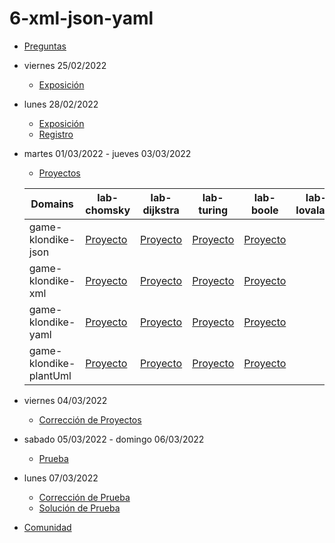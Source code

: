 # 6-xml-json-yaml

- [Preguntas](https://escuela.it/masters/master-programacion-diseno-software/estudiantes/xml-json-yaml)
- viernes 25/02/2022
  - [Exposición](https://escuela.it/masters/master-programacion-diseno-software/estudiantes/xml-json-yaml)
- lunes 28/02/2022
  - [Exposición](https://escuela.it/masters/master-programacion-diseno-software/estudiantes/xml-json-yaml)
  - [Registro]()
- martes 01/03/2022 - jueves 03/03/2022
  - [Proyectos](https://docs.google.com/spreadsheets/d/14hve8oFvBlUe5FOkmnc_4vHKhK8_ngaVkIR0xK5-UkQ/edit?usp=sharing)
  
  |Domains|lab-chomsky|lab-dijkstra|lab-turing|lab-boole|lab-lovalace|cafeteria|
  |-------|-----------|------------|---------|------------|----------|---------|
  |game-klondike-json|[Proyecto](https://github.com/USantaTecla-ed-mpds/lab-chomsky/tree/master/tech-json/game-klondike/0.0.dataLanguages)|[Proyecto](https://github.com/USantaTecla-ed-mpds/lab-dijkstra/tree/master/tech-json/game-klondike/0.0.dataLanguages)|[Proyecto](https://github.com/USantaTecla-ed-mpds/lab-turing/tree/master/tech-json/game-klondike/0.0.dataLanguages)|[Proyecto](https://github.com/USantaTecla-ed-mpds/lab-boole/tree/master/tech-json/game-klondike/0.0.dataLanguages)|            |[Proyecto](https://github.com/USantaTecla-ed-mpds/cafeteria/tree/master/tech-json/game-klondike/0.0.dataLanguages)|
  |game-klondike-xml|[Proyecto](https://github.com/USantaTecla-ed-mpds/lab-chomsky/tree/master/tech-xml/game-klondike/0.0.dataLanguages)|[Proyecto](https://github.com/USantaTecla-ed-mpds/lab-dijkstra/tree/master/tech-xml/game-klondike/0.0.dataLanguages)|[Proyecto](https://github.com/USantaTecla-ed-mpds/lab-turing/tree/master/tech-xml/game-klondike/0.0.dataLanguages)|[Proyecto](https://github.com/USantaTecla-ed-mpds/lab-boole/tree/master/tech-xml/game-klondike/0.0.dataLanguages)|            |[Proyecto](https://github.com/USantaTecla-ed-mpds/cafeteria/tree/master/tech-xml/game-klondike/0.0.dataLanguages)|
  |game-klondike-yaml|[Proyecto](https://github.com/USantaTecla-ed-mpds/lab-chomsky/tree/master/tech-yaml/game-klondike/0.0.dataLanguages)|[Proyecto](https://github.com/USantaTecla-ed-mpds/lab-dijkstra/tree/master/tech-yaml/game-klondike/0.0.dataLanguages)|[Proyecto](https://github.com/USantaTecla-ed-mpds/lab-turing/tree/master/tech-yaml/game-klondike/0.0.dataLanguages)|[Proyecto](https://github.com/USantaTecla-ed-mpds/lab-boole/tree/master/tech-yaml/game-klondike/0.0.dataLanguages)|            |[Proyecto](https://github.com/USantaTecla-ed-mpds/cafeteria/tree/master/tech-yaml/game-klondike/0.0.dataLanguages)|
  |game-klondike-plantUml|[Proyecto](https://github.com/USantaTecla-ed-mpds/lab-chomsky/tree/master/tech-plantuml/game-klondike/semanaActual/docs)|[Proyecto](https://github.com/USantaTecla-ed-mpds/lab-dijkstra/tree/master/tech-plantuml/game-klondike/ultimaSemana)|[Proyecto](https://github.com/USantaTecla-ed-mpds/lab-turing/tree/master/tech-plantuml/game-klondike/ultimaSemana)|[Proyecto](https://github.com/USantaTecla-ed-mpds/lab-boole/tree/master/tech-plantuml/game-klondike/ultimaSemana)|            |[Proyecto](https://github.com/USantaTecla-ed-mpds/cafeteria/tree/master/tech-plantuml/game-klondike/criticaUltimaSemana)|
- viernes 04/03/2022
  - [Corrección de Proyectos](https://escuela.it/master-programacion-diseno-software)
- sabado 05/03/2022 - domingo 06/03/2022
  - [Prueba](https://forms.gle/76tZeQxYmmcTNF5v7)
- lunes 07/03/2022
  - [Corrección de Prueba](https://escuela.it/master-programacion-diseno-software)
  - [Solución de Prueba](https://docs.google.com/spreadsheets/d/1BJLRxhEZZJe-FJGWYefsP-A8Lr25RH4wJkgGOS3dHfk/edit?usp=sharing)
- [Comunidad](https://app.slack.com/client/T02S3KYD464/C02TCPHJUTU)





